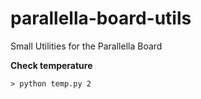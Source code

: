 parallella-board-utils
======================

Small Utilities for the Parallella Board


**Check temperature**

```shell
> python temp.py 2
```

